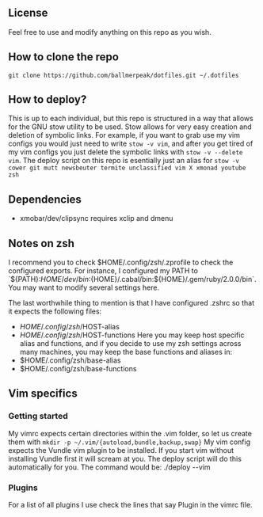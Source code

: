 License
-------
Feel free to use and modify anything on this repo as you wish.

How to clone the repo
---------------------
`git clone https://github.com/ballmerpeak/dotfiles.git ~/.dotfiles`

How to deploy?
--------------
This is up to each individual, but this repo is structured in a way that allows for the GNU stow utility to be used. Stow allows for very easy creation and deletion of symbolic links.
For example, if you want to grab use my vim configs you would just need to write `stow -v vim`, and after you get tired of my vim configs you just delete the symbolic links with `stow -v --delete vim`.
The deploy script on this repo is esentially just an alias for `stow -v cower git mutt newsbeuter termite unclassified vim X xmonad youtube zsh`

Dependencies
------------
- xmobar/dev/clipsync requires xclip and dmenu


Notes on zsh
-------------
I recommend you to check $HOME/.config/zsh/.zprofile to check the configured exports. For instance, I configured my PATH to `${PATH}:${HOME}/dev/bin:${HOME}/.cabal/bin:${HOME}/.gem/ruby/2.0.0/bin`. You may want to modify several settings here.

The last worthwhile thing to mention is that I have configured .zshrc so that it expects the following files:
- $HOME/.config/zsh/$HOST-alias
- $HOME/.config/zsh/$HOST-functions
Here you may keep host specific alias and functions, and if you decide to use my zsh settings across many machines, you may keep the base functions and aliases in:
- $HOME/.config/zsh/base-alias
- $HOME/.config/zsh/base-functions


Vim specifics
-------------

### Getting started
My vimrc expects certain directories within the .vim folder, so let us create them with `mkdir -p ~/.vim/{autoload,bundle,backup,swap}`
My vim config expects the Vundle vim plugin to be installed. If you start vim without installing Vundle first it will scream at you. The deploy script will do this automatically for you. The command would be: ./deploy --vim

### Plugins
For a list of all plugins I use check the lines that say Plugin in the vimrc file.
